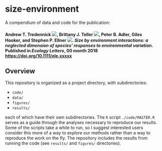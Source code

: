# size-environment
A compendium of data and code for the publication:

#### Andrew T. Tredennick [![](https://orcid.org/sites/default/files/images/orcid_16x16.png)](https://orcid.org/0000-0003-1254-3339), Brittany J. Teller [![](https://orcid.org/sites/default/files/images/orcid_16x16.png)](https://orcid.org/https://orcid.org/0000-0001-8368-875X), Peter B. Adler, Giles Hooker, and Stephen P. Ellner [![](https://orcid.org/sites/default/files/images/orcid_16x16.png)](https://orcid.org/https://orcid.org/0000-0002-8351-9734). *Size by environment interactions: a neglected dimension of species' responses to environmental variation*. Published in *Ecology Letters*, 00 month 2018 <https://doi.org/10.1111/ele.xxxxx>

## Overview

This repository is organized as a project directory, with subdirectories:

  - `code/`
  - `data/`
  - `figures/`
  - `results/`

each of which have their own subdirectories.
The `R` script `./code/MASTER.R` serves as a guide through the analyses necessary to reproduce our results.
Some of the scripts take a while to run, so I suggest interested users consider this more of a way to explore our methods rather than a way to reproduce the work on the fly.
The repository includes the results from running the code (see `results/` and `figures/` directories).